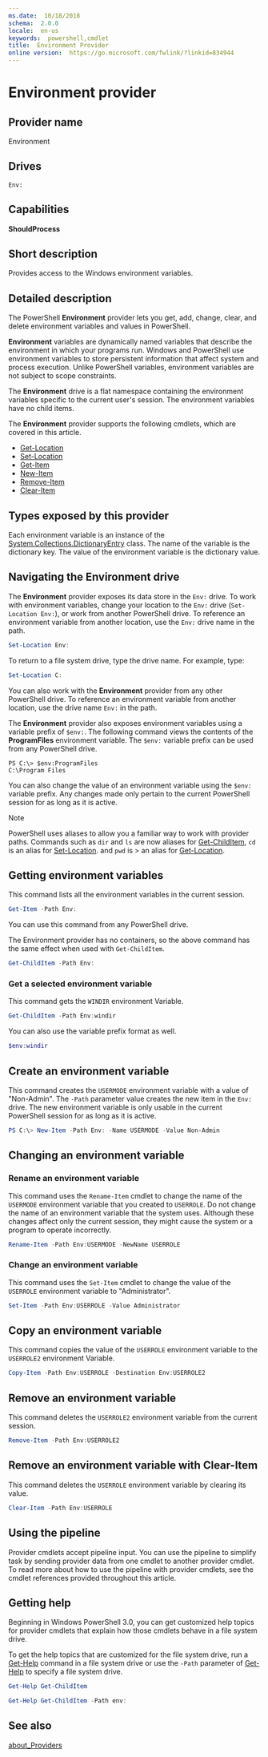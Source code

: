 ```yaml
---
ms.date:  10/18/2018
schema:  2.0.0
locale:  en-us
keywords:  powershell,cmdlet
title:  Environment Provider
online version:  https://go.microsoft.com/fwlink/?linkid=834944
---
```

# Environment provider

## Provider name

Environment

## Drives

`Env:`

## Capabilities

**ShouldProcess**

## Short description
Provides access to the Windows environment variables.

## Detailed description

The PowerShell **Environment** provider lets you get, add, change, clear, and delete environment
variables and values in PowerShell.

**Environment** variables are dynamically named variables that describe the environment in which
your programs run. Windows and PowerShell use environment variables to store persistent information
that affect system
and process execution. Unlike PowerShell variables, environment variables are not subject to scope
constraints.

The **Environment** drive is a flat namespace containing the environment variables specific to the
current user's session. The environment variables have no child items.

The **Environment** provider supports the following cmdlets, which are covered
in this article.

- [Get-Location](../../Microsoft.PowerShell.Management/Get-Location.md)
- [Set-Location](../../Microsoft.PowerShell.Management/Set-Location.md)
- [Get-Item](../../Microsoft.PowerShell.Management/Get-Item.md)
- [New-Item](../../Microsoft.PowerShell.Management/New-Item.md)
- [Remove-Item](../../Microsoft.PowerShell.Management/Remove-Item.md)
- [Clear-Item](../../Microsoft.PowerShell.Management/Clear-Item.md)


## Types exposed by this provider

Each environment variable is an instance of the
[System.Collections.DictionaryEntry](/dotnet/api/system.collections.dictionaryentry)
class. The name of the variable is the dictionary key. The value of the
environment variable is the dictionary value.

## Navigating the Environment drive

The **Environment** provider exposes its data store in the `Env:` drive. To
work with environment variables, change your location to the `Env:` drive
(`Set-Location Env:`), or work from another PowerShell drive. To reference an
environment variable from another location, use the `Env:` drive name in the
path.

```powershell
Set-Location Env:
```

To return to a file system drive, type the drive name. For example, type:

```powershell
Set-Location C:
```

You can also work with the **Environment** provider from any other PowerShell
drive. To reference an environment variable from another location, use the drive name `Env:` in the
path.

The **Environment** provider also exposes environment variables using a variable
prefix of `$env:`.  The following command views the contents of the
**ProgramFiles** environment variable. The `$env:` variable prefix can
be used from any PowerShell drive.

```
PS C:\> $env:ProgramFiles
C:\Program Files
```

You can also change the value of an environment variable using the `$env:`
variable prefix.  Any changes made only pertain to the current PowerShell
session for as long as it is active.

> [!NOTE]
> PowerShell uses aliases to allow you a familiar way to work with provider
> paths. Commands such as `dir` and `ls` are now aliases for
> [Get-ChildItem](../../Microsoft.PowerShell.Management/Get-ChildItem.md),
> `cd` is an alias for [Set-Location](../../Microsoft.PowerShell.Management/Set-Location.md). and
> `pwd` is > an alias for [Get-Location](../../Microsoft.PowerShell.Management/Get-Location.md).

## Getting environment variables

This command lists all the environment variables in the current session.

```powershell
Get-Item -Path Env:
```

You can use this command from any PowerShell drive.

The Environment provider has no containers, so the above command has the
same effect when used with `Get-ChildItem`.

```powershell
Get-ChildItem -Path Env:
```

### Get a selected environment variable

This command gets the `WINDIR` environment Variable.

```powershell
Get-ChildItem -Path Env:windir
```

You can also use the variable prefix format as well.

```powershell
$env:windir
```

## Create an environment variable

This command creates the `USERMODE` environment variable with a value of
"Non-Admin". The `-Path` parameter value creates the new item in the `Env:`
drive. The new environment variable is only usable in the current PowerShell
session for as long as it is active.

```powershell
PS C:\> New-Item -Path Env: -Name USERMODE -Value Non-Admin
```

## Changing an environment variable

### Rename an environment variable

This command uses the `Rename-Item` cmdlet to change the name of the `USERMODE`
environment variable that you created to `USERROLE`. Do not change the name of
an environment variable that the system uses. Although these changes affect
only the current session, they might cause the system or a program to operate
incorrectly.

```powershell
Rename-Item -Path Env:USERMODE -NewName USERROLE
```

### Change an environment variable

This command uses the `Set-Item` cmdlet to change the value of the `USERROLE`
environment variable to "Administrator".

```powershell
Set-Item -Path Env:USERROLE -Value Administrator
```

## Copy an environment variable

This command copies the value of the `USERROLE` environment variable to the
`USERROLE2` environment Variable.

```powershell
Copy-Item -Path Env:USERROLE -Destination Env:USERROLE2
```

## Remove an environment variable

This command deletes the `USERROLE2` environment variable from the current
session.

```powershell
Remove-Item -Path Env:USERROLE2
```

## Remove an environment variable with Clear-Item

This command deletes the `USERROLE` environment variable by clearing its
value.

```powershell
Clear-Item -Path Env:USERROLE
```

## Using the pipeline

Provider cmdlets accept pipeline input. You can use the pipeline to simplify
task by sending provider data from one cmdlet to another provider cmdlet.
To read more about how to use the pipeline with provider cmdlets, see the
cmdlet references provided throughout this article.

## Getting help

Beginning in Windows PowerShell 3.0, you can get customized help topics for
provider cmdlets that explain how those cmdlets behave in a file system drive.

To get the help topics that are customized for the file system drive, run a
[Get-Help](../Get-Help.md) command in a file system drive or use the `-Path`
parameter of [Get-Help](../Get-Help.md) to specify a file system drive.

```powershell
Get-Help Get-ChildItem
```

```powershell
Get-Help Get-ChildItem -Path env:
```

## See also

[about_Providers](../About/about_Providers.md)